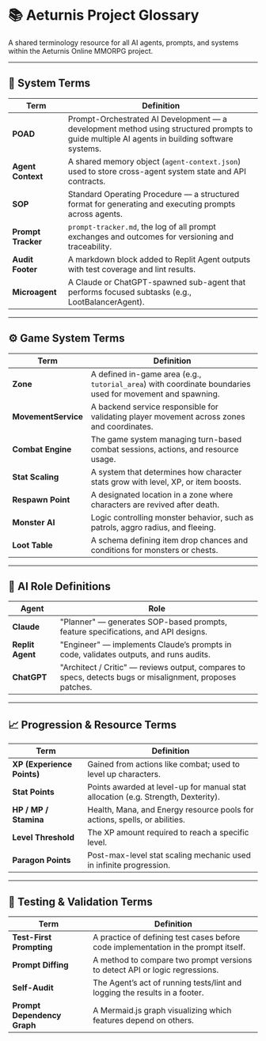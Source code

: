 # 📚 Aeturnis Project Glossary

A shared terminology resource for all AI agents, prompts, and systems within the Aeturnis Online MMORPG project.

---

## 🔧 System Terms

| Term | Definition |
|------|------------|
| **POAD** | Prompt-Orchestrated AI Development — a development method using structured prompts to guide multiple AI agents in building software systems. |
| **Agent Context** | A shared memory object (`agent-context.json`) used to store cross-agent system state and API contracts. |
| **SOP** | Standard Operating Procedure — a structured format for generating and executing prompts across agents. |
| **Prompt Tracker** | `prompt-tracker.md`, the log of all prompt exchanges and outcomes for versioning and traceability. |
| **Audit Footer** | A markdown block added to Replit Agent outputs with test coverage and lint results. |
| **Microagent** | A Claude or ChatGPT-spawned sub-agent that performs focused subtasks (e.g., LootBalancerAgent). |

---

## ⚙️ Game System Terms

| Term | Definition |
|------|------------|
| **Zone** | A defined in-game area (e.g., `tutorial_area`) with coordinate boundaries used for movement and spawning. |
| **MovementService** | A backend service responsible for validating player movement across zones and coordinates. |
| **Combat Engine** | The game system managing turn-based combat sessions, actions, and resource usage. |
| **Stat Scaling** | A system that determines how character stats grow with level, XP, or item boosts. |
| **Respawn Point** | A designated location in a zone where characters are revived after death. |
| **Monster AI** | Logic controlling monster behavior, such as patrols, aggro radius, and fleeing. |
| **Loot Table** | A schema defining item drop chances and conditions for monsters or chests. |

---

## 🧠 AI Role Definitions

| Agent | Role |
|-------|------|
| **Claude** | "Planner" — generates SOP-based prompts, feature specifications, and API designs. |
| **Replit Agent** | "Engineer" — implements Claude’s prompts in code, validates outputs, and runs audits. |
| **ChatGPT** | "Architect / Critic" — reviews output, compares to specs, detects bugs or misalignment, proposes patches. |

---

## 📈 Progression & Resource Terms

| Term | Definition |
|------|------------|
| **XP (Experience Points)** | Gained from actions like combat; used to level up characters. |
| **Stat Points** | Points awarded at level-up for manual stat allocation (e.g. Strength, Dexterity). |
| **HP / MP / Stamina** | Health, Mana, and Energy resource pools for actions, spells, or abilities. |
| **Level Threshold** | The XP amount required to reach a specific level. |
| **Paragon Points** | Post-max-level stat scaling mechanic used in infinite progression. |

---

## 🧪 Testing & Validation Terms

| Term | Definition |
|------|------------|
| **Test-First Prompting** | A practice of defining test cases before code implementation in the prompt itself. |
| **Prompt Diffing** | A method to compare two prompt versions to detect API or logic regressions. |
| **Self-Audit** | The Agent’s act of running tests/lint and logging the results in a footer. |
| **Prompt Dependency Graph** | A Mermaid.js graph visualizing which features depend on others. |